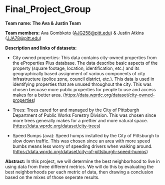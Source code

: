 # Final_Project_Group

**Team name: The Ava & Justin Team**

**Team members:** Ava Gombkoto (AJG258@pitt.edu) & Justin Atkins (JJA78@pitt.edu)

**Description and links of datasets:** 

  - City owned properties: This data contains city-owned properties from the eProperties Plus database. The data describe basic aspects of the property (square footage, 
    location, identification, etc.) and its geographically based assignment of various components of city infrastructure (police zone, council district, etc.). This 
    data is used in identifying properties that are unused throughout the city. This was chosen becuase more public properties for people to use and access makes for a 
    better area. (https://data.wprdc.org/dataset/city-owned-properties)
    
  - Trees: Trees cared for and managed by the City of Pittsburgh Department of Public Works Forestry Division. This was chosen since more trees generally makes for a 
    prettier and more natural space. (https://data.wprdc.org/dataset/city-trees)
    
  - Speed Bumps (ava): Speed humps installed by the City of Pittsburgh to slow down traffic. This was chosen since an area with more speed bumbs means less worry of speeding 
    drivers when walking around. (https://data.wprdc.org/dataset/city-of-pittsburgh-speed-humps)

**Abstract:** In this project, we will determine the best neighborhood to live in using data from three different metrics. We will do this by evaluating the best neighborhoods per each metric of data, then drawing a conclusion based on the mixes of those seperate results.
